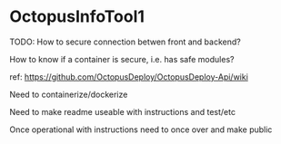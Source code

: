 # OctopusInfoTool1
TODO:
How to secure connection betwen front and backend?

How to know if a container is secure, i.e. has safe modules?

ref: https://github.com/OctopusDeploy/OctopusDeploy-Api/wiki

Need to containerize/dockerize

Need to make readme useable with instructions and test/etc

Once operational with instructions need to once over and make public